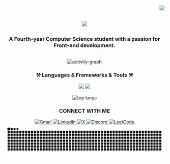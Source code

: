 <img align="right" src="https://visitor-badge.laobi.icu/badge?page_id=muhamadd9.muhamadd9" />



<h1 align="center">
<img src="https://readme-typing-svg.herokuapp.com/?font=Righteous&size=35&center=true&vCenter=true&width=500&height=70&duration=4000&lines=Hi+There!+👋;+I'm+Muhamad+Ramadan!;&color=4B4B4B" />
</h1>

<h3 align="center">A Fourth-year Computer Science student with a passion for Front-end development.</h3>

<br/>
<div align="center">
<img src="https://github-readme-activity-graph.vercel.app/graph?username=muhamadd9&area=true&hide_border=true&theme=github" height="250" alt="activity-graph" />
</div>

<h3 align="center">⚒️ Languages & Frameworks & Tools ⚒️</h3>
<div align="center">
    <img src="https://skillicons.dev/icons?i=html,css,bootstrap,tailwind,vscode,cs,git,github" />
    <img src="https://skillicons.dev/icons?i=react,vite,nodejs,javascript,typescript,postman,npm,redux,mongodb,nextjs" /><br>
</div>


<br/>
<div align="center">
 <img width="390" height="200" src="https://github-readme-stats-salesp07.vercel.app/api/top-langs/?username=muhamadd9&hide=HTML&langs_count=8&layout=compact&theme=react&border_radius=10&size_weight=0.5&count_weight=0.5&exclude_repo=github-readme-stats" alt="top langs" />
</div>

</div>

<h3 align="center"> CONNECT WITH ME </h3>
<div align="center">
  <a href="mailto:mhmdramadan.192@gmail.com">
    <img src="https://img.shields.io/badge/Gmail-333333?style=for-the-badge&logo=gmail&logoColor=red" alt="Gmail" />
  </a>
  <a href="https://www.linkedin.com/in/muhamadd9/" target="_blank">
    <img src="https://img.shields.io/badge/LinkedIn-0077B5?style=for-the-badge&logo=linkedin&logoColor=white" alt="LinkedIn" />
  </a>
  <a href="https://x.com/muhamadd9_" target="_blank">
  <img src="https://img.shields.io/badge/X-000000?style=for-the-badge&logo=x&logoColor=white" alt="X" />
</a>
  <a href="https://discord.com/users/muhamadd9" target="_blank">
    <img src="https://img.shields.io/badge/Discord-5865F2?style=for-the-badge&logo=discord&logoColor=white" alt="Discord" />
  </a>
  <a href="https://leetcode.com/muhamadd9_/" target="_blank">
    <img src="https://img.shields.io/badge/LeetCode-FFA116?style=for-the-badge&logo=leetcode&logoColor=white" alt="LeetCode" />
  </a>
</div>

<div align="center">
  <img alt="snake eating my contributions" src="https://raw.githubusercontent.com/muhamadd9/muhamadd9/output/github-contribution-grid-snake.svg" />
</div>
